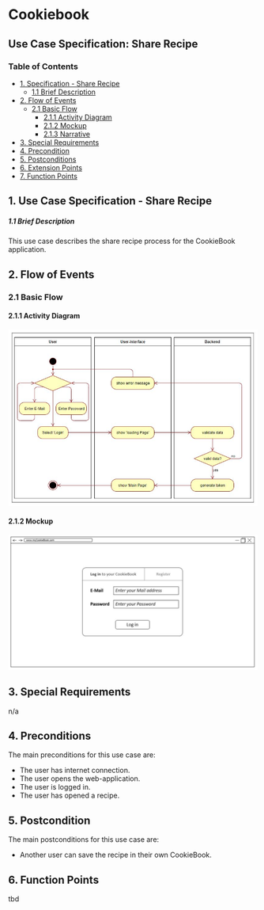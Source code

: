# Cookiebook
## Use Case Specification: Share Recipe
### Table of Contents
- [1. Specification - Share Recipe](#1-specification-ShareRecipe)
    - [1.1 Brief Description](#11-brief-description)
- [2. Flow of Events](#2-flow-of-events)
    - [2.1 Basic Flow](#21-basic-flow)
        - [2.1.1 Activity Diagram](#211-activity-diagram)
        - [2.1.2 Mockup](#212-mockup)
        - [2.1.3 Narrative](#213-narrative)
- [3. Special Requirements](#3-special-requirements)
- [4. Precondition](#4-preconditions)  
- [5. Postconditions](#5-postconditions)
- [6. Extension Points](#6-extension-points)
- [7. Function Points](#7-function-points)

## 1. Use Case Specification - Share Recipe
##### 1.1 Brief Description
This use case describes the share recipe process for the CookieBook application.

## 2. Flow of Events
### 2.1 Basic Flow
#### 2.1.1 Activity Diagram
![Activity Diagram](images/UCD_Login.JPG)
#### 2.1.2 Mockup
![MockUp](images/Loginpage.JPG)
## 3. Special Requirements
n/a
## 4. Preconditions
The main preconditions for this use case are:
- The user has internet connection.
- The user opens the web-application.
- The user is logged in.
- The user has opened a recipe.
## 5. Postcondition
The main postconditions for this use case are:
 - Another user can save the recipe in their own CookieBook.
## 6. Function Points
tbd                                                                                                                                                        
